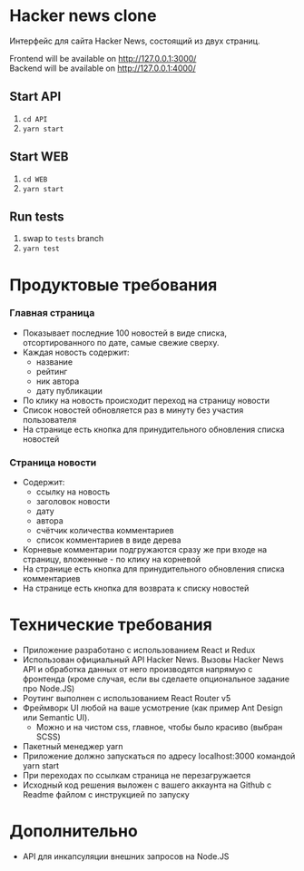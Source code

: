 # Hacker news clone
Интерфейс для сайта Hacker News, состоящий из двух страниц.

Frontend will be available on http://127.0.0.1:3000/  
Backend will be available on http://127.0.0.1:4000/

## Start API
1. `cd API`
2. `yarn start`

## Start WEB
1. `cd WEB`
2. `yarn start`

## Run tests
1. swap to `tests` branch
2. `yarn test`

# Продуктовые требования
### Главная страница
- Показывает последние 100 новостей в виде списка, отсортированного по дате, самые свежие сверху.
- Каждая новость содержит:
  - название
  - рейтинг
  - ник автора
  - дату публикации
- По клику на новость происходит переход на страницу новости
- Список новостей обновляется раз в минуту без участия пользователя
- На странице есть кнопка для принудительного обновления списка новостей

### Страница новости
- Содержит:
  - ссылку на новость
  - заголовок новости
  - дату
  - автора
  - счётчик количества комментариев
  - список комментариев в виде дерева
- Корневые комментарии подгружаются сразу же при входе на страницу, вложенные - по клику на корневой
- На странице есть кнопка для принудительного обновления списка комментариев
- На странице есть кнопка для возврата к списку новостей

# Технические требования
- Приложение разработано с использованием React и Redux
- Использован официальный API Hacker News. Вызовы Hacker News API и обработка данных от него производятся напрямую с фронтенда (кроме случая, если вы сделаете опциональное задание про Node.JS)
- Роутинг выполнен с использованием React Router v5
- Фреймворк UI любой на ваше усмотрение (как пример Ant Design или Semantic UI).
  - Можно и на чистом css, главное, чтобы было красиво (выбран SCSS)
- Пакетный менеджер yarn
- Приложение должно запускаться по адресу localhost:3000 командой yarn start
- При переходах по ссылкам страница не перезагружается
- Исходный код решения выложен с вашего аккаунта на Github с Readme файлом с инструкцией по запуску

# Дополнительно
- API для инкапсуляции внешних запросов на Node.JS
